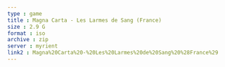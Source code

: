```yaml
---
type : game
title : Magna Carta - Les Larmes de Sang (France)
size : 2.9 G
format : iso
archive : zip
server : myrient
link2 : Magna%20Carta%20-%20Les%20Larmes%20de%20Sang%20%28France%29
---
```

